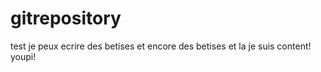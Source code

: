 # gitrepository
test
je peux ecrire des betises
et encore des betises
et la je suis content! youpi!

